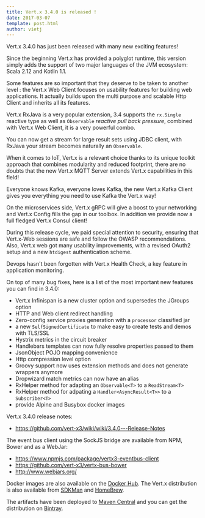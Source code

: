 ```yaml
---
title: Vert.x 3.4.0 is released !
date: 2017-03-07
template: post.html
author: vietj
---
```


Vert.x 3.4.0 has just been released with many new exciting features!

Since the beginning Vert.x has provided a polyglot runtime, this version simply adds the support of two major languages
of the JVM ecosystem: Scala 2.12 and Kotlin 1.1.

Some features are so important that they deserve to be taken to another level : the Vert.x Web Client focuses on usability
features for building web applications. It actually builds upon the multi purpose and scalable Http Client and inherits
all its features.

Vert.x RxJava is a very popular extension, 3.4 supports the `rx.Single` reactive type as well as `Observable`
_reactive pull back pressure_, combined with Vert.x Web Client, it is a very powerful combo.

You can now get a stream for large result sets using JDBC client, with RxJava your stream becomes
naturally an `Observable`.

When it comes to IoT, Vert.x is a relevant choice thanks to its unique toolkit approach that combines
 modularity and reduced footprint, there are no doubts that the new Vert.x MQTT Server extends Vert.x capabilities
 in this field!

Everyone knows Kafka, everyone loves Kafka, the new Vert.x Kafka Client gives you everything you need to use Kafka
the Vert.x way!

On the microservices side, Vert.x gRPC will give a boost to your networking and Vert.x Config fills the gap
in our toolbox. In addition we provide now a full fledged Vert.x Consul client!

During this release cycle, we paid special attention to security, ensuring that Vert.x-Web sessions are safe and
follow the OWASP recommendations. Also, Vert.x web got many usability improvements, with a revised OAuth2 setup and a new ``htdigest`` authentication scheme.

Devops hasn't been forgotten with Vert.x Health Check, a key feature in application monitoring.

On top of many bug fixes, here is a list of the most important new features you can find in 3.4.0:

- Vert.x Infinispan is a new cluster option and supersedes the JGroups option
- HTTP and Web client redirect handling
- Zero-config service proxies generation with a `processor` classified jar
- a new `SelfSignedCertificate` to make easy to create tests and demos with TLS/SSL
- Hystrix metrics in the circuit breaker
- Handlebars templates can now fully resolve properties passed to them
- JsonObject POJO mapping convenience
- Http compression level option
- Groovy support now uses extension methods and does not generate wrappers anymore
- Dropwizard match metrics can now have an alias
- RxHelper method for adapting an `Observable<T>` to a `ReadStream<T>`
- RxHelper method for adpating a `Handler<AsyncResult<T>>` to a `Subscriber<T>`
- provide Alpine and Busybox docker images

Vert.x 3.4.0 release notes:

* https://github.com/vert-x3/wiki/wiki/3.4.0---Release-Notes

The event bus client using the SockJS bridge are available from NPM, Bower and as a WebJar:

* https://www.npmjs.com/package/vertx3-eventbus-client
* https://github.com/vert-x3/vertx-bus-bower
* http://www.webjars.org/

Docker images are also available on the [Docker Hub](https://hub.docker.com/u/vertx/). The Vert.x distribution is also available from [SDKMan](http://sdkman.io/index.html) and [HomeBrew](http://brew.sh/).

The artifacts have been deployed to [Maven Central](http://search.maven.org/#search%7Cga%7C1%7Cg%3A%22io.vertx%22%20AND%20v%3A%223.4.0%22) and you can get the distribution on [Bintray](https://bintray.com/vertx/downloads/distribution/3.4.0/view).

